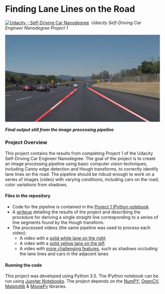 # **Finding Lane Lines on the Road**
[![Udacity - Self-Driving Car Nanodegree](https://s3.amazonaws.com/udacity-sdc/github/shield-carnd.svg)](http://www.udacity.com/drive)&nbsp;
*Udacity Self-Driving Car Engineer Nanodegree Project 1*

<img src="./output_images/final.png" title="Final Image" />

**_Final output still from the image processing pipeline_**

### **Project Overview**

This project contains the results from completing Project 1 of the Udacity Self-Driving Car Engineer Nanodegree. The goal of the project is to create an image processing pipeline using basic computer vision techniques, including Canny edge detection and Hough transforms, to correctly identify lane lines on the road. The pipeline should be robust enough to work on a series of images (video) with varying conditions, including cars on the road, color variations from shadows.

#### Files in the repository
* Code for the pipeline is contained in the [Project 1 IPython notebook](./P1.ipynb)
* A [writeup](./WRITEUP.md) detailing the results of the project and describing the procedure for deriving a single straight line corresponding to a series of line segments found by the Hough transform.
* The processed videos (the same pipeline was used to process each video):
  * A video with a [solid white lane on the right](./white.mp4)
  * A video with a [solid yellow lane on the left](./yellow.mp4)
  * A video with [more challenging features](./extra.mp4), such as shadows occluding the lane lines and cars in the adjacent lanes

#### Running the code
This project was developed using Python 3.5. The IPython notebook can be run using [Jupyter Notebooks](http://jupyter.org/). The project depends on the [NumPY](http://www.numpy.org/), [OpenCV](http://opencv.org/), [Matplotlib](http://matplotlib.org/) & [MoviePy](http://zulko.github.io/moviepy/) libraries.
